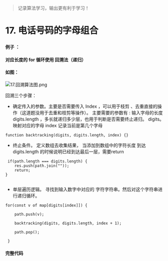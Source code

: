 
> 记录算法学习，输出更有利于学习！
# 17. 电话号码的字母组合
###

**例子 ：**





#### 对应长度的 for 循环使用 回溯法（递归）
#### 如图：

![17.回溯算法图.png](https://p3-juejin.byteimg.com/tos-cn-i-k3u1fbpfcp/8db14c640e974060acc98e2686370e30~tplv-k3u1fbpfcp-watermark.image?)



回溯三个步骤：

- 确定传入的参数。主要是否需要传入 Index ，可以用于枝剪 、去重直接的操作（这道题没用于去重和枝剪等操作）。
主要需要的参数有 :
输入字母的长度 digits.length ，多长就递归多少层，也用于判断是否需要终止递归。 
digits。映射对应的字母
index 记录当前是第几个字母
```
function backtracking(digits, digits.length, index) {}
```
- 终止条件。
定义数组去收集结果，
当添加到数组中的字符长度 到达 digits.length 的时候说明已经到达最后一层，需要return
```
 if(path.length === digits.length) {
	res.push(path.join(""));
	return;     
}
	
```
- 单层遍历逻辑。
寻找到输入数字中对应的 字符字符串。然后对这个字符串进行递归循环。
```
for(const v of map[digits[index]]) {

	path.push(v);
	
	backtracking(digits, digits.length, index + 1);
	
	path.pop();

 }

```


#### 完整代码


```
```

